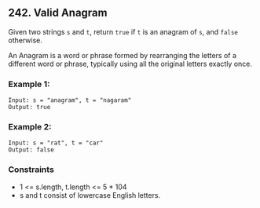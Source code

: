 ## 242. Valid Anagram

Given two strings ``s`` and ``t``, return ``true`` if ``t`` is an anagram of ``s``, and ``false`` otherwise.

An Anagram is a word or phrase formed by rearranging the letters of a different word or phrase, typically using all the original letters exactly once.

### Example 1:

```
Input: s = "anagram", t = "nagaram"
Output: true
```

### Example 2:

```
Input: s = "rat", t = "car"
Output: false
```

### Constraints

* 1 <= s.length, t.length <= 5 * 104
* s and t consist of lowercase English letters.

